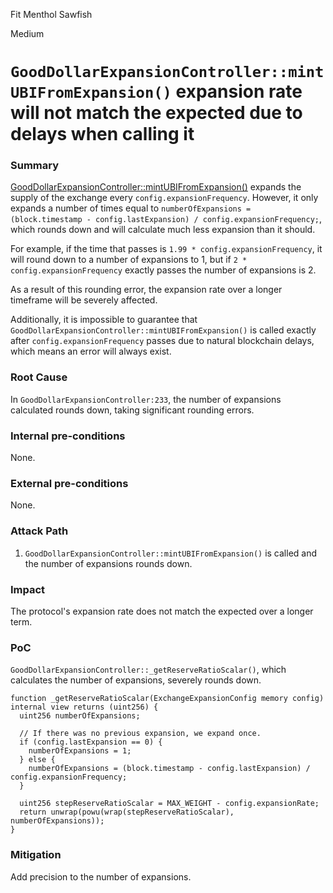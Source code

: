 Fit Menthol Sawfish

Medium

# `GoodDollarExpansionController::mintUBIFromExpansion()` expansion rate will not match the expected due to delays when calling it

### Summary

[GoodDollarExpansionController::mintUBIFromExpansion()](https://github.com/sherlock-audit/2024-10-mento-update/blob/main/mento-core/contracts/goodDollar/GoodDollarExpansionController.sol#L170) expands the supply of the exchange every `config.expansionFrequency`. However, it only expands a number of times equal to `numberOfExpansions = (block.timestamp - config.lastExpansion) / config.expansionFrequency;`, which rounds down and will calculate much less expansion than it should. 

For example, if the time that passes is `1.99 * config.expansionFrequency`, it will round down to a number of expansions to 1, but if `2 * config.expansionFrequency` exactly passes the number of expansions is 2.

As a result of this rounding error, the expansion rate over a longer timeframe will be severely affected.

Additionally, it is impossible to guarantee that `GoodDollarExpansionController::mintUBIFromExpansion()` is called exactly after `config.expansionFrequency` passes due to natural blockchain delays, which means an error will always exist.

### Root Cause

In `GoodDollarExpansionController:233`, the number of expansions calculated rounds down, taking significant rounding errors.

### Internal pre-conditions

None.

### External pre-conditions

None.

### Attack Path

1. `GoodDollarExpansionController::mintUBIFromExpansion()` is called and the number of expansions rounds down.

### Impact

The protocol's expansion rate does not match the expected over a longer term.

### PoC

`GoodDollarExpansionController::_getReserveRatioScalar()`, which calculates the number of expansions, severely rounds down.
```solidity
function _getReserveRatioScalar(ExchangeExpansionConfig memory config) internal view returns (uint256) {
  uint256 numberOfExpansions;

  // If there was no previous expansion, we expand once.
  if (config.lastExpansion == 0) {
    numberOfExpansions = 1;
  } else {
    numberOfExpansions = (block.timestamp - config.lastExpansion) / config.expansionFrequency;
  }

  uint256 stepReserveRatioScalar = MAX_WEIGHT - config.expansionRate;
  return unwrap(powu(wrap(stepReserveRatioScalar), numberOfExpansions));
}
```

### Mitigation

Add precision to the number of expansions.